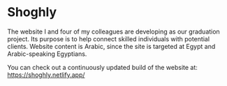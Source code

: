 # Shoghly
The website I and four of my colleagues are developing as our graduation project. Its purpose is to help connect skilled individuals with potential clients.
Website content is Arabic, since the site is targeted at Egypt and Arabic-speaking Egyptians.

You can check out a continuously updated build of the website at:
https://shoghly.netlify.app/
